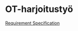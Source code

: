 # OT-harjoitustyö

[Requirement Specification](https://github.com/ElliJohansson/ot-harjoitustyo/blob/master/documentation/requirement_specification.md)
